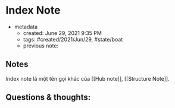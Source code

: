 # Index Note

- metadata
	- created: June 29, 2021 9:35 PM
	- tags: #created/2021/Jun/29, #state/boat 
	- previous note:

## Notes
Index note là một tên gọi khác của [[Hub note]], [[Structure Note]].
## Questions & thoughts:

